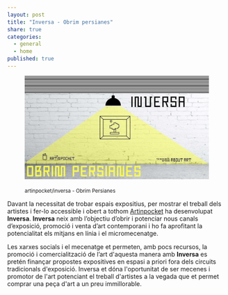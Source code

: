 ```yaml
---
layout: post
title: "Inversa - Obrim persianes"
share: true
categories:
  - general
  - home
published: true
---
```


<figure class="text-center">
	<img src="/public/img/00-verkami-inversa-obrim-persianes-artinpocket.jpg" alt="artinpocket/inversa - Obrim Persianes" title="artinpocket/inversa - Obrim Persianes">
	<figcaption>
		<p><small>artinpocket/inversa - Obrim Persianes</small></p>
	</figcaption>
</figure>

Davant la necessitat de trobar espais expositius, per mostrar el treball dels artistes i fer-lo accessible i obert a tothom [Artinpocket](http://www.artinpocket.cat/) ha desenvolupat **Inversa**. **Inversa** neix amb l’objectiu d’obrir i potenciar nous canals d’exposició, promoció i venta d’art contemporani i ho fa aprofitant la potencialitat els mitjans  en línia i el micromecenatge.

<!--more--> 

Les xarxes socials i el mecenatge et permeten, amb pocs recursos,  la promoció i comercialització de l’art  d'aquesta manera amb **Inversa** es pretén finançar propostes expositives en espasi a priori fora dels circuits tradicionals d'exposició. Inversa et dóna l'oportunitat de ser mecenes i promotor de l'art potenciant el treball d'artistes a la vegada que et permet comprar una peça d'art a un preu immillorable.